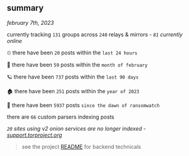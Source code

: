 
## summary
_february 7th, 2023_

currently tracking `131` groups across `240` relays & mirrors - _`81` currently online_

⏲ there have been `20` posts within the `last 24 hours`

🦈 there have been `59` posts within the `month of february`

🪐 there have been `737` posts within the `last 90 days`

🏚 there have been `251` posts within the `year of 2023`

🦕 there have been `5937` posts `since the dawn of ransomwatch`

there are `66` custom parsers indexing posts

_`20` sites using v2 onion services are no longer indexed - [support.torproject.org](https://support.torproject.org/onionservices/v2-deprecation/)_

> see the project [README](https://github.com/joshhighet/ransomwatch#ransomwatch--) for backend technicals
